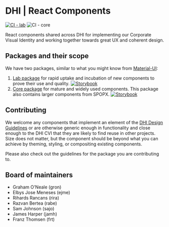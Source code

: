 # DHI | React Components

[![CI - lab](https://github.com/DHI-GRAS/react-components-ts/actions/workflows/main-lab.yml/badge.svg)](https://github.com/DHI-GRAS/react-components-ts/actions/workflows/main-lab.yml)
![CI - core](https://github.com/DHI/react-components-ts/workflows/CI/badge.svg)



React components shared across DHI for implementing our Corporate Visual Identity and working together towards great UX and coherent design.


## Packages and their scope

We have two packages, similar to what you might know from [Material-UI](https://material-ui.com/components/about-the-lab/):
1. [Lab package](packages/react-components-lab) for rapid uptake and incubation of new components to prove their use and quality. [![Storybook](https://raw.githubusercontent.com/storybookjs/brand/master/badge/badge-storybook.svg)](https://storybooklab.z16.web.core.windows.net/)
1. [Core package](packages/react-components) for mature and widely used components. This package also contains larger components from SPOPX. [![Storybook](https://raw.githubusercontent.com/storybookjs/brand/master/badge/badge-storybook.svg)](https://domainservices.dhigroup.com/)


## Contributing

We welcome any components that implement an element of the [DHI Design Guidelines](https://www.figma.com/file/pSfX5GNsa6xhKGbi3DWQtn/DHI-Official-Guidelines) or are otherwise generic enough in 
functionality and close enough to the DHI CVI that they are likely to find reuse in other projects. Size does not matter, but the component should be beyond what you can achieve by theming, 
styling, or compositing existing components.

Please also check out the guidelines for the package you are contributing to.


## Board of maintainers

- Graham O'Neale (gron)
- Elbys Jose Meneses (ejme)
- Rihards Rancans (rira)
- Razvan Bertea (rabe)
- Sam Johnson (sajo)
- James Harper (jamh)
- Franz Thomsen (frt)

